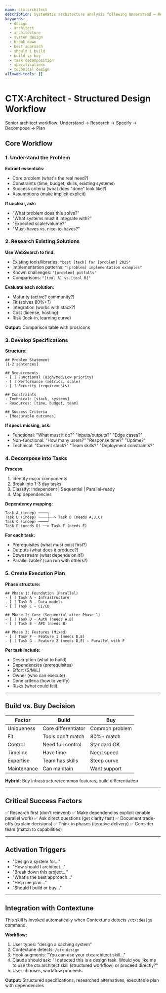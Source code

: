 ```yaml
---
name: ctx:architect
description: Systematic architecture analysis following Understand → Research → Specify → Decompose → Plan workflow. Use for system design, solution evaluation, build vs buy decisions, and task decomposition. Activate when users say "design", "architect", "break down", "best approach", or "should I build".
keywords:
  - design
  - architect
  - architecture
  - system design
  - break down
  - best approach
  - should i build
  - build vs buy
  - task decomposition
  - specifications
  - technical design
allowed-tools: []
---
```


# CTX:Architect - Structured Design Workflow

Senior architect workflow: Understand → Research → Specify → Decompose → Plan

## Core Workflow

### 1. Understand the Problem

**Extract essentials:**
- Core problem (what's the real need?)
- Constraints (time, budget, skills, existing systems)
- Success criteria (what does "done" look like?)
- Assumptions (make implicit explicit)

**If unclear, ask:**
- "What problem does this solve?"
- "What systems must it integrate with?"
- "Expected scale/volume?"
- "Must-haves vs. nice-to-haves?"

### 2. Research Existing Solutions

**Use WebSearch to find:**
- Existing tools/libraries: `"best [tech] for [problem] 2025"`
- Implementation patterns: `"[problem] implementation examples"`
- Known challenges: `"[problem] pitfalls"`
- Comparisons: `"[tool A] vs [tool B]"`

**Evaluate each solution:**
- Maturity (active? community?)
- Fit (solves 80%+?)
- Integration (works with stack?)
- Cost (license, hosting)
- Risk (lock-in, learning curve)

**Output:** Comparison table with pros/cons

### 3. Develop Specifications

**Structure:**
```
## Problem Statement
[1-2 sentences]

## Requirements
- [ ] Functional (High/Med/Low priority)
- [ ] Performance (metrics, scale)
- [ ] Security (requirements)

## Constraints
- Technical: [stack, systems]
- Resources: [time, budget, team]

## Success Criteria
- [Measurable outcomes]
```

**If specs missing, ask:**
- Functional: "What must it do?" "Inputs/outputs?" "Edge cases?"
- Non-functional: "How many users?" "Response time?" "Uptime?"
- Technical: "Current stack?" "Team skills?" "Deployment constraints?"

### 4. Decompose into Tasks

**Process:**
1. Identify major components
2. Break into 1-3 day tasks
3. Classify: Independent | Sequential | Parallel-ready
4. Map dependencies

**Dependency mapping:**
```
Task A (indep) ────┐
Task B (indep) ────┼──> Task D (needs A,B,C)
Task C (indep) ────┘
Task E (needs D) ──> Task F (needs E)
```

**For each task:**
- Prerequisites (what must exist first?)
- Outputs (what does it produce?)
- Downstream (what depends on it?)
- Parallelizable? (can run with others?)

### 5. Create Execution Plan

**Phase structure:**
```
## Phase 1: Foundation (Parallel)
- [ ] Task A - Infrastructure
- [ ] Task B - Data models
- [ ] Task C - CI/CD

## Phase 2: Core (Sequential after Phase 1)
- [ ] Task D - Auth (needs A,B)
- [ ] Task E - API (needs B)

## Phase 3: Features (Mixed)
- [ ] Task F - Feature 1 (needs D,E)
- [ ] Task G - Feature 2 (needs D,E) ← Parallel with F
```

**Per task include:**
- Description (what to build)
- Dependencies (prerequisites)
- Effort (S/M/L)
- Owner (who can execute)
- Done criteria (how to verify)
- Risks (what could fail)

---

## Build vs. Buy Decision

| Factor | Build | Buy |
|--------|-------|-----|
| Uniqueness | Core differentiator | Common problem |
| Fit | Tools don't match | 80%+ match |
| Control | Need full control | Standard OK |
| Timeline | Have time | Need speed |
| Expertise | Team has skills | Steep curve |
| Maintenance | Can maintain | Want support |

**Hybrid:** Buy infrastructure/common features, build differentiation

---

## Critical Success Factors

✅ Research first (don't reinvent)
✅ Make dependencies explicit (enable parallel work)
✅ Ask direct questions (get clarity fast)
✅ Document trade-offs (explain decisions)
✅ Think in phases (iterative delivery)
✅ Consider team (match to capabilities)

---

## Activation Triggers

- "Design a system for..."
- "How should I architect..."
- "Break down this project..."
- "What's the best approach..."
- "Help me plan..."
- "Should I build or buy..."

---

## Integration with Contextune

This skill is invoked automatically when Contextune detects `/ctx:design` command.

**Workflow:**
1. User types: "design a caching system"
2. Contextune detects: `/ctx:design`
3. Hook augments: "You can use your ctx:architect skill..."
4. Claude should ask: "I detected this is a design task. Would you like me to use the ctx:architect skill (structured workflow) or proceed directly?"
5. User chooses, workflow proceeds

**Output:** Structured specifications, researched alternatives, executable plan with dependencies
